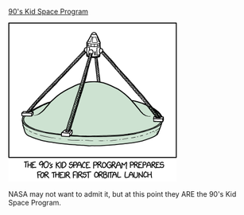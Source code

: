 [90's Kid Space Program](https://xkcd.com/2461)

![90's Kid Space Program](./random_comic.png)

NASA may not want to admit it, but at this point they ARE the 90's Kid Space Program.

